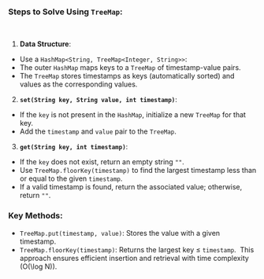 ### Steps to Solve Using `TreeMap`:
​
1. **Data Structure**:
- Use a `HashMap<String, TreeMap<Integer, String>>`:
- The outer `HashMap` maps keys to a `TreeMap` of timestamp-value pairs.
- The `TreeMap` stores timestamps as keys (automatically sorted) and values as the corresponding values.
​
2. **`set(String key, String value, int timestamp)`**:
- If the `key` is not present in the `HashMap`, initialize a new `TreeMap` for that key.
- Add the `timestamp` and `value` pair to the `TreeMap`.
​
3. **`get(String key, int timestamp)`**:
- If the `key` does not exist, return an empty string `""`.
- Use `TreeMap.floorKey(timestamp)` to find the largest timestamp less than or equal to the given `timestamp`.
- If a valid timestamp is found, return the associated value; otherwise, return `""`.
​
### Key Methods:
- `TreeMap.put(timestamp, value)`: Stores the value with a given timestamp.
- `TreeMap.floorKey(timestamp)`: Returns the largest key ≤ `timestamp`.
​
This approach ensures efficient insertion and retrieval with time complexity \(O(\log N)\).
